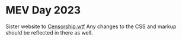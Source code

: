 # MEV Day 2023
Sister website to [Censorship.wtf](https://github.com/flashbots/censorship.wtf-website)
Any changes to the CSS and markup should be reflected in there as well.
